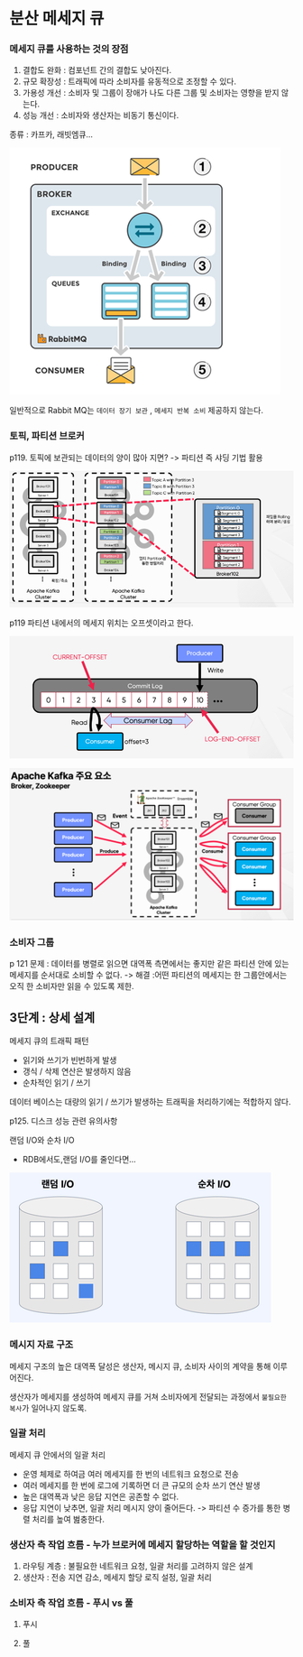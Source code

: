 # 분산 메세지 큐

### 메세지 큐를 사용하는 것의 장점

1. 결합도 완화 : 컴포넌트 간의 결합도 낮아진다.
2. 규모 확장성 : 트래픽에 따라 소비자를 유동적으로 조정할 수 있다.
3. 가용성 개선 : 소비자 및 그룹이 장애가 나도 다른 그룹 및 소비자는 영향을 받지 않는다.
4. 성능 개선  : 소비자와 생산자는 비동기 통신이다.

종류 : 카프카, 래빗엠큐...

![img.png](정상윤_사진/img.png)

일반적으로 Rabbit MQ는 `데이터 장기 보관` , `메세지 반복 소비` 제공하지 않는다.

### 토픽, 파티션 브로커

p119. 토픽에 보관되는 데이터의 양이 많아 지면? -> 파티션 즉 샤딩 기법 활용

![img_1.png](정상윤_사진/img_1.png)

p119 파티션 내에서의 메세지 위치는 오프셋이라고 한다.

![img_2.png](정상윤_사진/img_2.png)


![img_3.png](정상윤_사진/img_3.png)

### 소비자 그룹

p 121 문제 : 데이터를 병렬로 읽으면 대역폭 측면에서는 좋지만 같은 파티션 안에 있는 메세지를 순서대로 소비할 수 없다.
-> 해결 :어떤 파티션의 메세지는 한 그룹안에서는 오직 한 소비자만 읽을 수 있도록 제한.

## 3단계 : 상세 설계

메세지 큐의 트래픽 패턴

- 읽기와 쓰기가 빈번하게 발생
- 갱식 / 삭제 연산은 발생하지 않음
- 순차적인 읽기 / 쓰기

데이터 베이스는 대량의 읽기 / 쓰기가 발생하는 트래픽을 처리하기에는 적합하지 않다.

p125. 디스크 성능 관련 유의사항

랜덤 I/O와 순차 I/O
- RDB에서도,랜덤 I/O를 줄인다면...

![img_4.png](정상윤_사진/img_4.png)

### 메시지 자료 구조

메세지 구조의 높은 대역폭 달성은 생산자, 메시지 큐, 소비자 사이의 계약을 통해 이루어진다.

생산자가 메세지를 생성하여 메세지 큐를 거쳐 소비자에게 전달되는 과정에서 `불필요한 복사`가 일어나지 않도록.

### 일괄 처리

메세지 큐 안에서의 일괄 처리

- 운영 체제로 하여금 여러 메세지를 한 번의 네트워크 요청으로 전송
- 여러 메세지를 한 번에 로그에 기록하면 더 큰 규모의 순차 쓰기 연산 발생
- 높은 대역폭과 낮은 응답 지연은 공존할 수 없다.
- 응답 지연이 낮추면, 일괄 처리 메시지 양이 줄어든다. -> 파티션 수 증가를 통한 병렬 처리를 높여 벒충한다.



### 생산자 측 작업 흐름 - 누가 브로커에 메세지 할당하는 역할을 할 것인지

1. 라우팅 계층 : 불필요한 네트워크 요청, 일괄 처리를 고려하지 않은 설계
2. 생산자 : 전송 지연 감소, 메세지 할당 로직 설정, 일괄 처리

### 소비자 측 작업 흐름 - 푸시 vs 풀 

1. 푸시

2. 풀